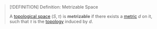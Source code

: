 >[!DEFINITION] Definition: Metrizable Space
>
>A [topological space](Topological%20Space.md) $(S,\tau)$ is **metrizable** if there exists a [metric](Metric%20Spaces/Metric%20Space.md) $d$ on it, such that $\tau$ is the [topology](Metric%20Spaces/The%20Metric%20Topology.md) induced by $d$.
>
